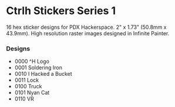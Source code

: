 # Ctrlh Stickers Series 1

16 hex sticker designs for PDX Hackerspace. 2" x 1.73" (50.8mm x 43.9mm). High resolution raster images designed in Infinite Painter.

### Designs

   * 0000 ^H Logo
   * 0001 Soldering Iron
   * 0010 I Hacked a Bucket
   * 0011 Lock
   * 0100 Truck
   * 0101 Nyan Cat
   * 0110 VR
